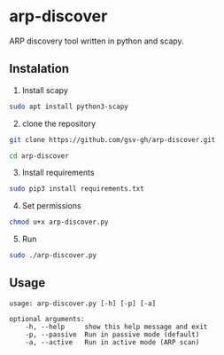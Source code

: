 # arp-discover
ARP discovery tool written in python and scapy.


## Instalation
1. Install scapy<br/>
```bash
sudo apt install python3-scapy
```
2. clone the repository
```bash
git clone https://github.com/gsv-gh/arp-discover.git

cd arp-discover
```
3. Install requirements
```bash
sudo pip3 install requirements.txt
```
4. Set permissions
```bash
chmod u+x arp-discover.py
```
5. Run
```bash
sudo ./arp-discover.py
```

## Usage

    usage: arp-discover.py [-h] [-p] [-a]

    optional arguments:
        -h, --help     show this help message and exit
        -p, --passive  Run in passive mode (default)
        -a, --active   Run in active mode (ARP scan)

